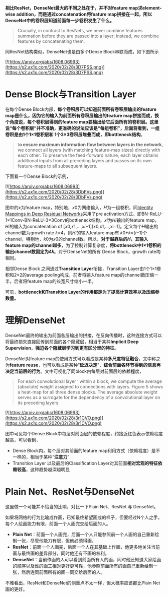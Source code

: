 **相比ResNet，DenseNet最大的不同之处在于，并不对feature map求element-wise addition，而是通过concatenation将feature map拼接在一起，所以DenseNet中的卷积层知道前面每一步卷积发生了什么。**

> Crucially, in contrast to ResNets, we never combine features summation before they are passed into a layer; instead, we combine features by concatenating them.

同ResNet结构类似，DenseNet也是由多个Dense Block串联而成，如下图所示

[![https://arxiv.org/abs/1608.06993](https://s2.ax1x.com/2020/02/28/3D7PSS.png)](https://s2.ax1x.com/2020/02/28/3D7PSS.png)

# Dense Block与Transition Layer

在每个Dense Block内部，**每个卷积层可以知道前面所有卷积层输出的feature map是什么，因为它的输入为前面所有卷积层输出的feature map拼接而成，换个角度说，每个卷积层得到的feature map要输出给它后面所有的卷积层。**这里说“每个卷积层”并不准确，**更准确的说法应该是“每组卷积”**，后面将看到，一组卷积是由1个1×1卷积层和 1个3×3卷积层堆叠而成，即**bottleneck结构**。

> t**o ensure maximum information flow between layers in the network**, we connect all layers (with matching feature-map sizes) directly with each other. To preserve the feed-forward nature, each layer obtains additional inputs from all preceding layers and passes on its own feature-maps to all subsequent layers.

下面看一个Dense Block的示例，

[![https://arxiv.org/abs/1608.06993](https://s2.ax1x.com/2020/02/28/3DbFVs.png)](https://s2.ax1x.com/2020/02/28/3DbFVs.png)

图中的𝑥为feature map，特别地，𝑥0为网络输入，𝐻为一组卷积，同[Identity Mappings in Deep Residual Networks](https://arxiv.org/abs/1603.05027)采用了pre activation方式，即BN-ReLU-1×1Conv-BN-ReLU-3×3Conv的bottleneck结构。𝑥𝑖为𝐻𝑖输出的feature map，𝐻𝑖的输入为concatenation of [𝑥0,𝑥1,…,𝑥𝑖−1][x0,x1,…,xi−1]。定义每个𝐻输出的 channel数为growth rate 𝑘=4，则𝐻𝑖的输入feature map有 𝑘0+𝑘×(𝑖−1)个channel，特别地，𝑘0为𝑥0的channel数。所以，**对于越靠后的𝐻，其输入feature map的channel越多**，为了控制计算复杂度，**将bottleneck中1×1卷积的输出channel数固定为4𝑘**。对于DenseNet的所有 Dense Block，growth rate均相同。

相邻Dense Block 之间通过**Transition Layer**衔接，Transition Layer由1个1×1卷积和2×2的average pooling构成，前者将输入feature map的channel数压缩一半，后者将feature map的长宽尺寸缩小一半。

可见，**bottleneck和Transition Layer的作用都是为了提高计算效率以及压缩参数量。**

# 理解DenseNet

DenseNet最终的输出为前面各层输出的拼接，在反向传播时，这种连接方式可以将最终损失直接回传到前面的各个隐藏层，相当于某种**Implicit Deep Supervision**，**强迫各个隐藏层学习到更有区分里的特征**。

DenseNet对feature map的使用方式可以看成是某种**多尺度特征融合**，文中称之为**feature reuse**，也可以看成是某种“**延迟决定**”，**综合前面各环节得到的信息再决定当前层的行为**。文中可视化了同block内每层对前面层的依赖程度，

> For each convolutional layer ‘ within a block, we compute the average (absolute) weight assigned to connections with layers. Figure 5 shows a heat-map for all three dense blocks. The average absolute
> weight serves as a surrogate for the dependency of a convolutional layer on its preceding layers.

[![https://arxiv.org/abs/1608.06993](https://s2.ax1x.com/2020/02/28/3r1CVO.png)](https://s2.ax1x.com/2020/02/28/3r1CVO.png)

图中可见每个Dense Block中每层对前面层的依赖程度，约接近红色表示依赖程度越高，可以看到，

- Dense Block内，每个层对其前面的feature map利用方式（依赖程度）是不一样的，相当于某种“**注意力**”
- Transition Layer 以及最后的Classification Layer对其前面**相对宏观的特征依赖较高**，这种趋势越深越明显

# Plain Net、ResNet与DenseNet

这里做一个可能并不恰当的比喻，对比一下Plain Net、ResNet 与 DenseNet。

如果将网络的行为比喻成作画，已知最终希望画成的样子，但要经过N个人之手，每个人绘画能力有限，前面一个人画完交给后面的人。

- **Plain Net**：前面一个人画完，后面一个人只能参照前一个人画的自己重新绘制一张，尽管他能力有限，但他必须得画。
- **ResNet**：前面一个人画完，后面一个人在其基础上作画，他更多地关注当前画与最终画的差异部分，同时他还有不画的权利。
- **DenseNet**：当前作画的人可以看到前面所有人的画，同时他还知道大家绘画的顺序以及谁的画工相对更好更可靠，他参照前面所有的画自己重新绘制一张，然后连同前面所有的画一同交给后面的人。

不难看出，ResNet和DenseNet的侧重点不太一样，但大概率应该都比Plain Net画的更好。